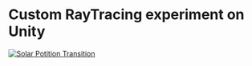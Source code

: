 # Custom RayTracing experiment on Unity

[![Solar Potition Transition](http://img.youtube.com/vi/gkjsNE3j6_Y/hqdefault.jpg)](https://youtube.com/shorts/gkjsNE3j6_Y)
